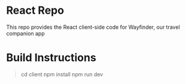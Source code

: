 # React Repo
This repo provides the React client-side code for Wayfinder, our travel companion app


# Build Instructions

>    cd client
   npm install
   npm run dev